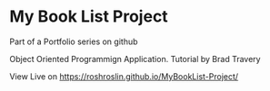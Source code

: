 # My Book List Project
Part of a Portfolio series on github

Object Oriented Programmign Application. Tutorial by Brad Travery

View Live on https://roshroslin.github.io/MyBookList-Project/
